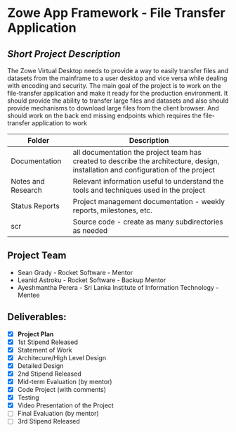 # Zowe App Framework - File Transfer Application
## *Short Project Description*

The Zowe Virtual Desktop needs to provide a way to easily transfer files and datasets from the mainframe to a user desktop and vice versa while dealing with encoding and security. The main goal of the project is to work on the file-transfer application and make it ready for the production environment.  It should provide the ability to transfer large files and datasets and also should provide mechanisms to download large files from the client browser. And should work on the back end missing endpoints which requires the file-transfer application to work

| Folder | Description |
|---|---|
| Documentation |  all documentation the project team has created to describe the architecture, design, installation and configuration of the project |
| Notes and Research | Relevant information useful to understand the tools and techniques used in the project |
| Status Reports | Project management documentation - weekly reports, milestones, etc. |
| scr | Source code - create as many subdirectories as needed |

## Project Team
- Sean Grady - Rocket Software - Mentor
- Leanid Astroku - Rocket Software - Backup Mentor
- Ayeshmantha Perera - Sri Lanka Institute of Information Technology - Mentee

## Deliverables:
- [X] **Project Plan**
- [X] 1st Stipend Released
- [X] Statement of Work
- [X] Architecure/High Level Design
- [X] Detailed Design
- [X] 2nd Stipend Released
- [X] Mid-term Evaluation (by mentor)
- [X] Code Project (with comments)
- [X] Testing
- [X] Video Presentation of the Project
- [ ] Final Evaluation (by mentor)
- [ ] 3rd Stipend Released
